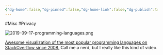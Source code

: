 ```yaml
---
{"dg-home":false,"dg-pinned":false,"dg-home-link":false,"dg-publish":true,"tags":["dgblip"],"created-date":"2019-09-17T00:00:00","disabled rules":["yaml-title","yaml-title-alias","file-name-heading"],"title":"philipp @ 2019-09-17","dg-permalink":"2019/09/17/programming-language-visualization/","updated-date":"2025-04-30T22:27:35","dg-path":"blips/2019-09-17-programming-language-visualization.md","permalink":"/2019/09/17/programming-language-visualization/","dgPassFrontmatter":true}
---
```



#Misc #Privacy

![2019-09-17-programming-languages.png](/img/user/attachments/2019-09-17-programming-languages.png)

[Awesome visualization of the most popular programming languages on StackOverflow since 2008.](https://www.reddit.com/r/programming/comments/d2qrx6/this_video_shows_the_most_popular_programming/) Call me a nerd, but I really like this kind of video.



